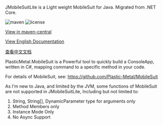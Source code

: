 JMobileSuitLite is a Light weight MobileSuit for Java. Migrated from .NET Core.

![maven](https://img.shields.io/maven-central/v/io.github.plastic-metal/JMobileSuitLite?style=flat-square)
![license](https://img.shields.io/github/license/Plastic-Metal/JMobileSuitLite?style=flat-square)

[View in maven-central](https://search.maven.org/artifact/io.github.plastic-metal/JMobileSuitLite/)

[View English Documentation](https://plastic-metal.github.io/en-US/JMobileSuitLite/index.html)

[查看中文文档](https://plastic-metal.github.io/zh-CN/JMobileSuitLite/index.html)

PlasticMetal.MobileSuit is a Powerful tool to quickly build a ConsoleApp, written in C#, mapping command to a specific method in your code.

For details of MobileSuit, see: https://github.com/Plastic-Metal/MobileSuit



As I'm new to Java, and limited by the JVM, some functions of MobileSuit are not supported in JMobileSuitLite, Including but not limited to:

1. String, String[], DynamicParameter type for arguments only
2. Method Members only
3. Instance Mode Only
4. No Async Support